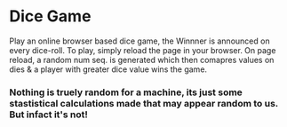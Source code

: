 # Dice Game
Play an online browser based dice game, the Winnner is announced on every dice-roll.
To play, simply reload the page in your browser.
On page reload, a random num seq. is generated which then comapres values on dies & a player with greater dice value wins the game.

### Nothing is truely random for a machine, its just some stastistical calculations made that may appear random to us. But infact it's not!
